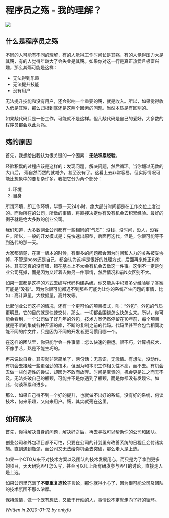 # 程序员之殇 - 我的理解？

![](https://www.colorgamer.com/usr/uploads/2020/01/1561980201.jpg)

## 什么是程序员之殇

不同的人可能有不同的理解，有的人觉得工作时间长是其殇，有的人觉得压力大是其殇，有的人觉得年龄大了会失业是其殇。如果你对这一行是真正热爱且极富兴趣，那么其殇可能是这样：

* 无法得到乐趣
* 无法提升技能
* 没有用户

无法提升技能和没有用户，还会影响一个重要的殇，就是收入。所以，如果觉得收入低是其殇，那么归根到底还是这两个因素的问题。当然本质是有区别的。

如果敲代码只是一份工作，可能就不是这样。但凡敲代码是自己的爱好，大多数的程序员都会以此为殇。

## 殇的原因

首先，我想给出我认为很关键的一个因素：**无法积累经验**。

经验积累的过程应该是这样的：发现问题，解决问题，然后循环。当你翻过无数的大山后， 殇自然而然的就减少，甚至没有了。这看上去非常容易，但实际情况可能比想象中的要复杂许多。我把它分为两个部分：

1. 环境
2. 自身

所谓环境，即工作环境，毕竟一天24小时，绝大部分时间都是在工作岗位上度过的。而你所在的公司，所做的事情，将直接决定你有没有机会去积累经验。最好的例子就是绝大多数的创业公司。

我们知道，大多数创业公司都有一些相同的“气质”：没钱，没时间，没人，没客户。所以，一般的开发模式是：先快速出原型，后面再迭代。但是，你很可能等不到迭代的那一天。

大家都清楚，在第一版本的时候，有很多的问题都会因为时间和人力的关系被妥协掉，不管是boss还是自己，都会认为这样是很好的处理方式，后面再来修正和弥补。其实这真的没有错，错在基本上不太会有机会去做这一件事。这倒不一定是创业公司死掉，而是因为又赶着去做另一件事情，然后情况和前N次区别不大。

如果一直都是这样的方式去编写代码构建系统，你又能从中积累多少经验呢？答案可能是“没有”。因为你很可能都遇不到那些可能为让你的系统产生问题的事情，比如：高计算量，大数据量，高并发等。

比起创业公司这样的情况，还有一个更可怕的项目模式，叫：“外包”。外包的气质更明显，它的目的就是快速交付，那么，一切都会围绕怎么快怎么来。所以，你可能会看到，一个公司做了好几年的外包，技术方案仍然停留在10年前，每个项目就是不断的集成各种开源的库，不断的复制之前的代码。代码里甚至会包含相同功能不同的库文件，只是因为不同的开发者更习惯用哪一个。

在这样的团队里，你只能学会一件事情：怎么快速的搬运。很不巧，计算机技术，不像手艺，熟是不能生巧的。

再来说说自身。其实就非常简单了，两句话：无意识，无激情。有想法，没动作。有机会去接触一些更强劲的技术，但因为和本职工作相关性不高，而不去。有机会去做一些创造性的尝试，却因为不敢而放弃。时间是宝贵的，机会更是过之而无不及。无法突破自己的瓶颈，可能并不是你遇到了瓶颈，而是你都没有发现它。如此，何谈积累和进步。

那么，如果自己得不到一个好的提升，也就做不出好的系统，没有好的系统，何谈技术，何来乐趣，又何来用户。殇，其实就殇在这里。

## 如何解决

首先，你得解决自身的问题，解决好之后，再去寻找可以帮助你的公司和团队。

创业公司和外包项目都不可怕，只要在公司的计划里有改善系统的日程且会付诸实施。直到遇到瓶颈，而公司又无法给你机会去突破，那么走人是上选。

如果一个CTO从来不对技术方案以及团队的技术发展用心，而只是为了拿到更多的项目，天天研究PPT怎么写，甚至可以叫上所有研发参与PPT的讨论，直接走人是上选。

如果公司里充满了**不要重复造轮子**言论，那你就得小心了，因为很可能公司及团队的技术氛围不那么浓厚。

保持激情，做一个既有想法，又敢于行动的人，事情说不定就走向了好的循环。

*Written in 2020-01-12 by onlyfu*